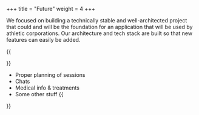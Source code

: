 +++
title = "Future"
weight = 4
+++

We focused on building a technically stable and well-architected project that could and will be the foundation for an application that will be used by athletic corporations. Our architecture and tech stack are built so that new features can easily be added.

{{<section title="Future features">}}
- Proper planning of sessions
- Chats
- Medical info & treatments
- Some other stuff
{{</section>}}


